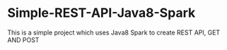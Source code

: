 # Simple-REST-API-Java8-Spark
This is a simple project which uses Java8 Spark to create REST API, GET AND POST
